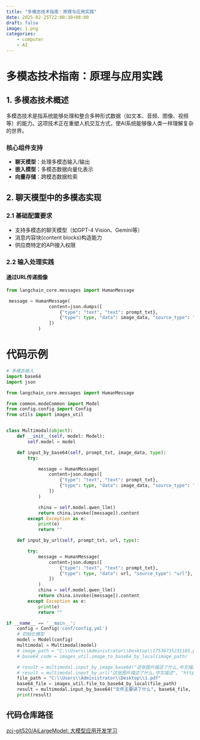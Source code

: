 ```yaml
---
title: "多模态技术指南：原理与应用实践"
date: 2025-02-25T22:00:38+08:00
draft: false
image: 1.png
categories:
    - computer
    - AI
---
```


# 多模态技术指南：原理与应用实践

## 1. 多模态技术概述

多模态技术是指系统能够处理和整合多种形式数据（如文本、音频、图像、视频等）的能力。这项技术正在重塑人机交互方式，使AI系统能够像人类一样理解复杂的世界。

### 核心组件支持
- **聊天模型**：处理多模态输入/输出
- **嵌入模型**：多模态数据向量化表示
- **向量存储**：跨模态数据检索

## 2. 聊天模型中的多模态实现

### 2.1 基础配置要求
- 支持多模态的聊天模型（如GPT-4 Vision、Gemini等）
- 消息内容块(content blocks)构造能力
- 供应商特定的API接入权限

### 2.2 输入处理实践

#### 通过URL传递图像
```python
from langchain_core.messages import HumanMessage

 message = HumanMessage(
                content=json.dumps([
                    {"type": "text", "text": prompt_txt},
                    {"type": type, "data": image_data, "source_type": "base64"},
                ])
            )
```

# 代码示例

```python
# 多模态输入
import base64
import json

from langchain_core.messages import HumanMessage

from common.modeCommon import Model
from config.config import Config
from utils import images_util


class Multimodal(object):
    def __init__(self, model: Model):
        self.model = model

    def input_by_base64(self, prompt_txt, image_data, type):
        try:

            message = HumanMessage(
                content=json.dumps([
                    {"type": "text", "text": prompt_txt},
                    {"type": type, "data": image_data, "source_type": "base64"},
                ])
            )

            china = self.model.qwen_llm()
            return china.invoke([message]).content
        except Exception as e:
            print(e)
            return ""

    def input_by_url(self, prompt_txt, url, type):

        try:
            message = HumanMessage(
                content=json.dumps([
                    {"type": "text", "text": prompt_txt},
                    {"type": type, "data": url, "source_type": "url"},
                ])
            )
            china = self.model.qwen_llm()
            return china.invoke([message]).content
        except Exception as e:
            print(e)
            return ""

if __name__ == '__main__':
    config = Config('conf/config.yml')
    # 初始化模型
    model = Model(config)
    multimodal = Multimodal(model)
    # image_path = "C:\\Users\\Administrator\\Desktop\\17536735231103.png"
    # base64_code = images_util.image_to_base64_by_local(image_path)

    # result = multimodal.input_by_image_base64("这张图片描述了什么,中文描述", base64_code, "image/png")
    # result = multimodal.input_by_url("这张图片描述了什么,中文描述", "https://img.shetu66.com/2023/04/25/1682391094827084.png", "image")
    file_path = "C:\\Users\\Administrator\\Desktop\\1.pdf"
    base64_file = images_util.file_to_base64_by_local(file_path)
    result = multimodal.input_by_base64("文件主要讲了什么", base64_file, "file")
    print(result)

```

## 代码仓库路径

[zcj-git520/AiLargeModel: 大模型应用开发学习](https://github.com/zcj-git520/AiLargeModel)